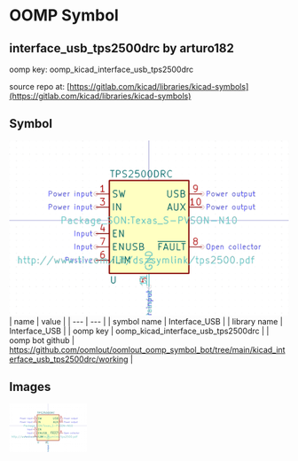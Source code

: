 # OOMP Symbol  
## interface_usb_tps2500drc  by arturo182  
  
oomp key: oomp_kicad_interface_usb_tps2500drc  
  
source repo at: [https://gitlab.com/kicad/libraries/kicad-symbols](https://gitlab.com/kicad/libraries/kicad-symbols)  
## Symbol  
  
[![working.png](working_600.png)](working.png)  
| name | value | 
| --- | --- | 
| symbol name | Interface_USB | 
| library name | Interface_USB | 
| oomp key | oomp_kicad_interface_usb_tps2500drc | 
| oomp bot github | https://github.com/oomlout/oomlout_oomp_symbol_bot/tree/main/kicad_interface_usb_tps2500drc/working | 
## Images  
  
[![working.png](working_140.png)](working.png)  
